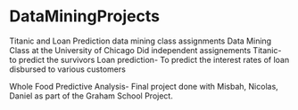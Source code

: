 # DataMiningProjects
Titanic and Loan Prediction data mining class assignments
Data Mining Class at the University of Chicago
Did independent assignements
Titanic- to predict the survivors
Loan prediction- To predict the interest rates of loan disbursed to various customers

Whole Food Predictive Analysis- Final project done with Misbah, Nicolas, Daniel as part of the Graham School Project.
